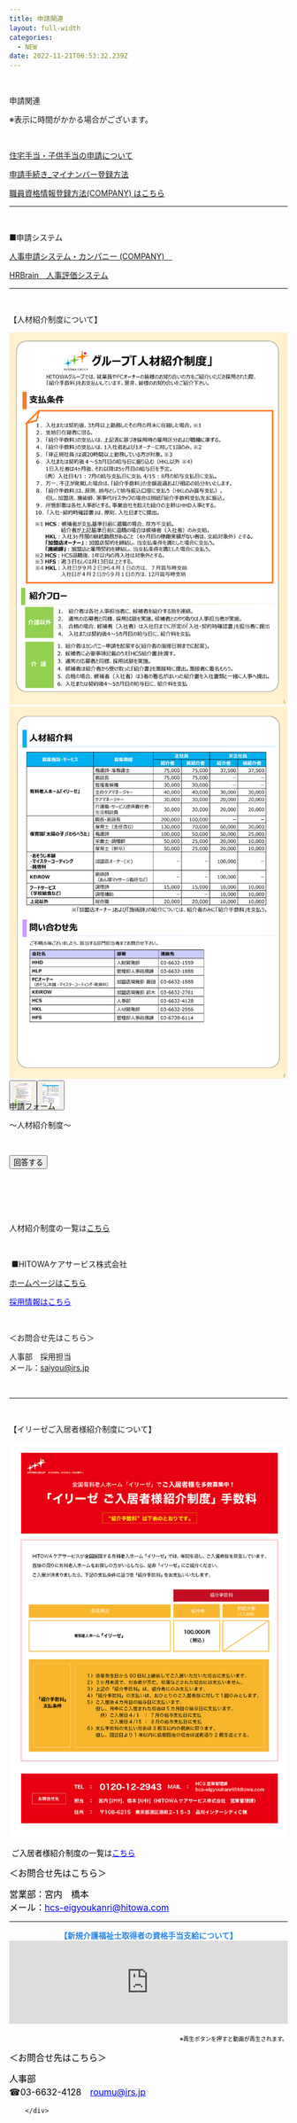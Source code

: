 ```yaml
---
title: 申請関連
layout: full-width
categories:
  - NEW
date: 2022-11-21T06:53:32.239Z
---
```

<head><meta http-equiv="X-UA-Compatible" content="IE=edge" /><meta name="viewport" content="width=device-width, initial-scale=1.0" /><link rel="stylesheet" href="https://cdn.jsdelivr.net/npm/bootstrap@4.0.0/dist/css/bootstrap.min.css" integrity="sha384-Gn5384xqQ1aoWXA+058RXPxPg6fy4IWvTNh0E263XmFcJlSAwiGgFAW/dAiS6JXm" crossorigin="anonymous"><script src="https://code.jquery.com/jquery-3.2.1.slim.min.js" integrity="sha384-KJ3o2DKtIkvYIK3UENzmM7KCkRr/rE9/Qpg6aAZGJwFDMVNA/GpGFF93hXpG5KkN" crossorigin="anonymous"></script><script src="/images/scripts.js"><script src="https://cdn.jsdelivr.net/npm/popper.js@1.12.9/dist/umd/popper.min.js" integrity="sha384-ApNbgh9B+Y1QKtv3Rn7W3mgPxhU9K/ScQsAP7hUibX39j7fakFPskvXusvfa0b4Q" crossorigin="anonymous"></script><script src="https://cdn.jsdelivr.net/npm/bootstrap@4.0.0/dist/js/bootstrap.min.js" integrity="sha384-JZR6Spejh4U02d8jOt6vLEHfe/JQGiRRSQQxSfFWpi1MquVdAyjUar5+76PVCmYl" crossorigin="anonymous"></script><style>.carousel-indicators {margin-bottom: -100px;static;}.carousel-indicators button[data-target] {width: 50px;}</style></head>

<br>

<div class=" bg-blue-300 text-left font-bold bg-opacity-100 p-2 w-full h-full">

<span class="text-2xl  font-bold">申請関連</span></div>

<p>  ※表示に時間がかかる場合がございます。</p>

<br>

<p>
    <a href="https://s3-ap-northeast-1.amazonaws.com/irs-arch/申請関連/住宅手当・子供手当の申請について.pdf"<span class="text-sm text-blue-600 text-left underline ">住宅手当・子供手当の申請について</span></a>
</p>

<p>
    <a href="https://s3-ap-northeast-1.amazonaws.com/irs-arch/新任者ページ/申請手続き_マイナンバー登録方法.pdf" <span class="text-sm text-blue-600 text-left underline ">申請手続き_マイナンバー登録方法</span></a>
</p>

<p>
    <a href="https://s3-ap-northeast-1.amazonaws.com/irs-arch/業務通達/1.人事通達/FY22_第16/20220425_通達人事16第030号（資格管理について)/職員資格情報登録説明資料(2022.04).pdf" target="_blank" title="https://s3-ap-northeast-1.amazonaws.com/irs-arch/申請関連/職員資格情報登録 説明資料(2022.04).pdf"><span class="text-sm text-blue-600 text-left underline ">職員資格情報登録方法(COMPANY)&nbsp;</span><span class="text-sm text-blue-600 text-left underline ">はこちら</span></a>

<br>

<hr class="border-dashed border-black " />

<br>

<span class="text-sm text-left ">■申請システム</span>

<p>
    <a href="https://hitowa.ccms.works-hi.co.jp/cws/cws" target="_blank" title="https://hitowa.ccms.works-hi.co.jp/cws/cws"><span class="text-sm text-blue-600 text-left underline ">人事申請システム・カンパニー
    (COMPANY)　</span></a>
</p>

<p>
    <a href="https://hitowa.auth.hrbrain.jp/login" target="_blank"><span class="text-sm text-blue-600 text-left underline ">HRBrain　人事評価システム</span></a>

<br>

<hr class="border-dashed border-black " />

<br>

<p class="text-xl text-blue-600 text-center text-left  font-bold">【人材紹介制度について】</p>

<!-- Carousel Start --><div id="carouselsliderdemo" data-interval=3000 class="carousel slide" data-ride="carousel"><div class="carousel-inner"><div class="carousel-item active"><img src="/images/1.png" class="d-block w-100"></div><div class="carousel-item"><img src="/images/1.2.png" class="d-block w-100"></div></div><div class="carousel-indicators"><button type="button" data-target="#carouselsliderdemo" class="active img-thumbnail"data-slide-to="0"><img src="/images/1.png" alt="" class="d-block w-100"></button><button type="button" data-target="#carouselsliderdemo" class="img-thumbnail" data-slide-to="1"><img src="/images/1.2.png" alt="" class="d-block w-100"></div></div>

<br>

<br>

<br>

<br>

<p class="text-2xl text-red-500 text-center font-bold">申請フォーム
</p>

<p class="text-sm text-center font-bold">～人材紹介制度～</span></strong></span></span>
</p>

<br>

<div class="flex justify-center">

<a href="https://docs.google.com/forms/d/e/1FAIpQLSdbwPy4YI8ePXdYSekZM6abrR8DG5H-ZFM9PfJGMidjNXRnsA/viewform" class="btn-push"><button class="bg-yellow-500 rounded shadow border-b-4 border-red-400 hover:bg-yellow-200 font-bold py-1 px-4 rounded-lg ">
回答する </button></a></div>

<br>

<br>

<br>

<br>

<span class="text-sm text-left">人材紹介制度の一覧は<a href="https://s3-ap-northeast-1.amazonaws.com/irs-arch/申請関連/人材紹介制度.pdf" target="_blank" title="https://s3-ap-northeast-1.amazonaws.com/irs-arch/申請関連/人材紹介制度.pdf"><span class="text-sm text-blue-600"><u>こちら</u></span></a></span>

<br>

<p class="text-sm">&nbsp;■HITOWAケアサービス株式会社</p>

<a href="https://www.hitowa.com/care-service/" target="_blank" title="https://www.hitowa.com/care-service/"><span class="text-sm text-blue-600 underline">ホームページ</span><span class="text-sm text-blue-600 underline">はこちら</span></a>
</p>

<a href="https://career.hitowa.com/kaigo" target="_blank" title="https://career.hitowa.com/kaigo"><span style="text-decoration: underline; color: #0000ff;"><span class="text-sm text-blue-600 underline">採用情報</span>はこちら</span></a>

<br>

<span class="text-sm ">＜お問合せ先はこちら＞</span>
</p>

<span class="text-sm text-left">人事部　採用担当</span><br>
 <span class="text-sm text-left">   メール：</span><span class="text-sm text-blue-600 underline"><a href="mailto:saiyou@irs.jp" ><span class="text-sm text-blue-600 underline">saiyou@irs.jp</a></span></u></span><br></span>

<br>

<hr class="border-dashed border-black " />
<br>

<p class="text-2xl   text-blue-600 font-bold text-center">【イリーゼご入居者様紹介制度について】</p>



![](/images/1.3.png)



<div class="cc-clear"></div>
</div><div id="cc-m-12360243060" class="j-module n j-text "><p>
    <span style="color: #ff0000;"><span style="color: #000000;">&nbsp;ご入居者様紹介制度の一覧は<a href="https://s3-ap-northeast-1.amazonaws.com/irs-arch/申請関連/入居紹介/「イリーゼ」ご入居者様紹介制度手数料(結合版).pdf" target="_blank" title="https://s3-ap-northeast-1.amazonaws.com/irs-arch/申請関連/入居紹介/「イリーゼ」ご入居者様紹介制度手数料(結合版).pdf"><span style="color: #0000ff;"><u>こちら</u></span></a></span></span>
</p></div><div id="cc-m-12360246060" class="j-module n j-text "><p style="text-align: left;">
    <span style="color: #000000; font-size: 16px;">＜お問合せ先はこちら＞</span>
</p>

<p style="text-align: left;">
    <span style="font-size: 16px;"><span style="color: #0000ff;"><span color="#000000" style="color: #000000;">営業部：宮内　橋本<br>
    メール：</span><u><span style="color: #0000ff;"><a href="mailto:hcs-eigyoukanri@hitowa.com" style="color: #0000ff;">hcs-eigyoukanri@hitowa.com</a></span></u></span><br></span>
</p></div><div id="cc-m-12360246560" class="j-module n j-hr ">    <hr>
</div><div id="cc-m-12180860360" class="j-module n j-text "><div id="omoi" style="text-align: center; font-size: 14px;">
    <span style="font-size: 14px;"><b style="font-size: 14px;"><span class="sp" style="color: #2886eb;">【新規介護福祉士取得者の資格手当支給について</span></b><b style="font-size: 14px;"><span class="sp" style="color: #2886eb;">】</span></b></span>
</div></div><div id="cc-m-12180860560" class="j-module n j-htmlCode "><iframe src="https://player.vimeo.com/video/404557853" width="100%" frameborder="0" allowfullscreen="allowfullscreen"></iframe></div><div id="cc-m-12180860860" class="j-module n j-text "><p style="text-align: right;">
    <span style="color: #000000; font-size: 10px;">※再生ボタンを押すと動画が再生されます。</span><span color="#000000" style="color: #000000;"><br></span>
</p></div><div id="cc-m-12180860760" class="j-module n j-text "><p style="text-align: left;">
    <span style="color: #000000; font-size: 16px;">＜お問合せ先はこちら＞</span>
</p>

<p style="text-align: left;">
    <span style="font-size: 16px;"><span style="color: #0000ff;"><span color="#000000" style="color: #000000;">人事部&nbsp;<br>
    ☎03-6632-4128　</span><u><span style="color: #0000ff;"><a href="mailto:roumu@irs.jp" style="color: #0000ff;">roumu@irs.jp</a></span></u></span><br></span>
</p></div></div>
        
        </div>

<link href="https://cdn.jsdelivr.net/npm/tailwindcss/dist/tailwind.min.css" rel="stylesheet"> <style>